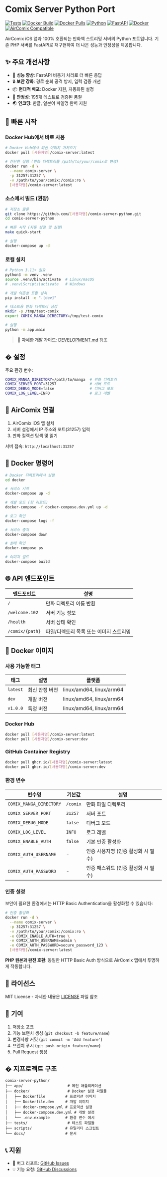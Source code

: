 # Comix Server Python Port

[![Tests](https://github.com/[사용자명]/comix-server-python/workflows/Tests/badge.svg)](https://github.com/[사용자명]/comix-server-python/actions/workflows/test.yml)
[![Docker Build](https://github.com/[사용자명]/comix-server-python/workflows/Docker%20Build%20and%20Push/badge.svg)](https://github.com/[사용자명]/comix-server-python/actions/workflows/docker-build.yml)
[![Docker Pulls](https://img.shields.io/docker/pulls/[사용자명]/comix-server)](https://hub.docker.com/r/[사용자명]/comix-server)
[![Python](https://img.shields.io/badge/Python-3.11+-3776AB?style=for-the-badge&logo=python&logoColor=white)](https://www.python.org/)
[![FastAPI](https://img.shields.io/badge/FastAPI-0.104+-009688?style=for-the-badge&logo=fastapi&logoColor=white)](https://fastapi.tiangolo.com/)
[![Docker](https://img.shields.io/badge/Docker-Ready-2496ED?style=for-the-badge&logo=docker&logoColor=white)](https://www.docker.com/)
[![AirComix Compatible](https://img.shields.io/badge/AirComix-100%25%20Compatible-blue?style=for-the-badge)](https://apps.apple.com/app/aircomix/)

AirComix iOS 앱과 100% 호환되는 만화책 스트리밍 서버의 Python 포트입니다. 기존 PHP 서버를 FastAPI로 재구현하여 더 나은 성능과 안정성을 제공합니다.

## ✨ 주요 개선사항

- 🚀 **성능 향상**: FastAPI 비동기 처리로 더 빠른 응답
- 🔒 **보안 강화**: 경로 순회 공격 방지, 입력 검증 개선
- 📦 **현대적 배포**: Docker 지원, 자동화된 설정
- 🧪 **안정성**: 195개 테스트로 검증된 품질
- 🌏 **인코딩**: 한글, 일본어 파일명 완벽 지원

## 🚀 빠른 시작

### Docker Hub에서 바로 사용

```bash
# Docker Hub에서 최신 이미지 가져오기
docker pull [사용자명]/comix-server:latest

# 간단한 실행 (만화 디렉토리를 /path/to/your/comix로 변경)
docker run -d \
  --name comix-server \
  -p 31257:31257 \
  -v /path/to/your/comix:/comix:ro \
  [사용자명]/comix-server:latest
```

### 소스에서 빌드 (권장)

```bash
# 저장소 클론
git clone https://github.com/[사용자명]/comix-server-python.git
cd comix-server-python

# 빠른 시작 (자동 설정 및 실행)
make quick-start

# 실행
docker-compose up -d
```

### 로컬 설치

```bash
# Python 3.11+ 필요
python3 -m venv .venv
source .venv/bin/activate  # Linux/macOS
# .venv\Scripts\activate   # Windows

# 개발 의존성 포함 설치
pip install -e ".[dev]"

# 테스트용 만화 디렉토리 생성
mkdir -p /tmp/test-comix
export COMIX_MANGA_DIRECTORY=/tmp/test-comix

# 실행
python -m app.main
```

> 📖 **자세한 개발 가이드**: [DEVELOPMENT.md](DEVELOPMENT.md) 참조

## � 설정

주요 환경 변수:

```bash
COMIX_MANGA_DIRECTORY=/path/to/manga  # 만화 디렉토리
COMIX_SERVER_PORT=31257               # 서버 포트
COMIX_DEBUG_MODE=false                # 디버그 모드
COMIX_LOG_LEVEL=INFO                  # 로그 레벨
```

## 📱 AirComix 연결

1. AirComix iOS 앱 설치
2. 서버 설정에서 IP 주소와 포트(31257) 입력
3. 만화 컬렉션 탐색 및 읽기

서버 접속: `http://localhost:31257`

## 🐳 Docker 명령어

```bash
# Docker 디렉토리에서 실행
cd docker

# 서비스 시작
docker-compose up -d

# 개발 모드 (핫 리로드)
docker-compose -f docker-compose.dev.yml up -d

# 로그 확인
docker-compose logs -f

# 서비스 중지
docker-compose down

# 상태 확인
docker-compose ps

# 이미지 빌드
docker-compose build
```

## 🌐 API 엔드포인트

| 엔드포인트 | 설명 |
|------------|------|
| `/` | 만화 디렉토리 이름 반환 |
| `/welcome.102` | 서버 기능 정보 |
| `/health` | 서버 상태 확인 |
| `/comix/{path}` | 파일/디렉토리 목록 또는 이미지 스트리밍 |

## 🐳 Docker 이미지

### 사용 가능한 태그

| 태그 | 설명 | 플랫폼 |
|------|------|--------|
| `latest` | 최신 안정 버전 | linux/amd64, linux/arm64 |
| `dev` | 개발 버전 | linux/amd64, linux/arm64 |
| `v1.0.0` | 특정 버전 | linux/amd64, linux/arm64 |

### Docker Hub
```bash
docker pull [사용자명]/comix-server:latest
docker pull [사용자명]/comix-server:dev
```

### GitHub Container Registry
```bash
docker pull ghcr.io/[사용자명]/comix-server:latest
docker pull ghcr.io/[사용자명]/comix-server:dev
```

### 환경 변수

| 변수명 | 기본값 | 설명 |
|--------|--------|------|
| `COMIX_MANGA_DIRECTORY` | `/comix` | 만화 파일 디렉토리 |
| `COMIX_SERVER_PORT` | `31257` | 서버 포트 |
| `COMIX_DEBUG_MODE` | `false` | 디버그 모드 |
| `COMIX_LOG_LEVEL` | `INFO` | 로그 레벨 |
| `COMIX_ENABLE_AUTH` | `false` | 기본 인증 활성화 |
| `COMIX_AUTH_USERNAME` | - | 인증 사용자명 (인증 활성화 시 필수) |
| `COMIX_AUTH_PASSWORD` | - | 인증 패스워드 (인증 활성화 시 필수) |

### 인증 설정

보안이 필요한 환경에서는 HTTP Basic Authentication을 활성화할 수 있습니다:

```bash
# 인증 활성화
docker run -d \
  --name comix-server \
  -p 31257:31257 \
  -v /path/to/your/comix:/comix:ro \
  -e COMIX_ENABLE_AUTH=true \
  -e COMIX_AUTH_USERNAME=admin \
  -e COMIX_AUTH_PASSWORD=secure_password_123 \
  [사용자명]/comix-server:latest
```

**PHP 원본과 완전 호환**: 동일한 HTTP Basic Auth 방식으로 AirComix 앱에서 투명하게 작동합니다.

## 📄 라이선스

MIT License - 자세한 내용은 [LICENSE](LICENSE) 파일 참조

## 🤝 기여

1. 저장소 포크
2. 기능 브랜치 생성 (`git checkout -b feature/name`)
3. 변경사항 커밋 (`git commit -m 'Add feature'`)
4. 브랜치 푸시 (`git push origin feature/name`)
5. Pull Request 생성

## � 지프로젝트 구조

```
comix-server-python/
├── app/                    # 메인 애플리케이션
├── docker/                 # Docker 설정 파일들
│   ├── Dockerfile         # 프로덕션 이미지
│   ├── Dockerfile.dev     # 개발 이미지
│   ├── docker-compose.yml # 프로덕션 설정
│   ├── docker-compose.dev.yml # 개발 설정
│   └── .env.example       # 환경 변수 예시
├── tests/                  # 테스트 파일들
├── scripts/               # 유틸리티 스크립트
└── docs/                  # 문서
```

## 📞 지원

- 🐛 버그 리포트: [GitHub Issues](https://github.com/TeiNam/AirComix-Server-Python/issues)
- 💡 기능 요청: [GitHub Discussions](https://github.com/TeiNam/AirComix-Server-Python/discussions)